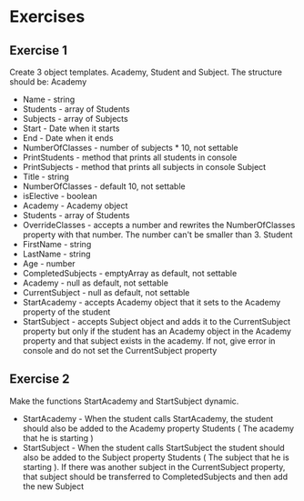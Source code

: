 # Exercises
## Exercise 1
Create 3 object templates. Academy, Student and Subject. The structure should be:
Academy
* Name - string
* Students - array of Students
* Subjects - array of Subjects
* Start - Date when it starts
* End - Date when it ends
* NumberOfClasses - number of subjects * 10, not settable
* PrintStudents - method that prints all students in console
* PrintSubjects - method that prints all subjects in console
Subject
* Title - string
* NumberOfClasses - default 10, not settable
* isElective - boolean
* Academy - Academy object
* Students - array of Students
* OverrideClasses - accepts a number and rewrites the NumberOfClasses property with that number. 
The number can't be smaller than 3.
Student
* FirstName - string
* LastName - string
* Age - number
* CompletedSubjects - emptyArray as default, not settable
* Academy - null as default, not settable 
* CurrentSubject - null as default, not settable
* StartAcademy - accepts Academy object that it sets to the Academy property of the student
* StartSubject - accepts Subject object and adds it to the CurrentSubject property but only if the student has an Academy object in the Academy property and that subject exists in the academy. If not, give error in console and do not set the CurrentSubject property
## Exercise 2
Make the functions StartAcademy and StartSubject dynamic.
* StartAcademy - When the student calls StartAcademy, the student should also be added to the Academy property Students ( The academy that he is starting )
* StartSubject - When the student calls StartSubject the student should also be added to the Subject property Students ( The subject that he is starting ). If there was another subject in the CurrentSubject property, that subject should be transferred to CompletedSubjects and then add the new Subject